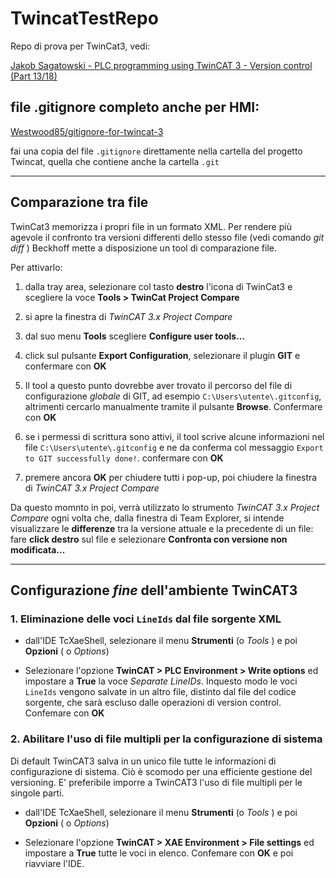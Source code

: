 # TwincatTestRepo

Repo di prova per TwinCat3, vedi:

[Jakob Sagatowski - PLC programming using TwinCAT 3 - Version control (Part 13/18)](https://www.youtube.com/watch?v=1g6eYnlzKtA&t=345s&ab_channel=JakobSagatowski)

## file .gitignore completo anche per HMI:
[Westwood85/gitignore-for-twincat-3](https://github.com/Westwood85/gitignore-for-twincat-3/blob/main/.gitignore)

fai una copia del file `.gitignore` direttamente nella cartella del progetto Twincat, quella che contiene anche la cartella `.git`

---

## Comparazione tra file

TwinCat3 memorizza i propri file in un formato XML. 
Per rendere più agevole il confronto tra versioni differenti dello stesso file (vedi comando _git diff_ ) Beckhoff mette a disposizione un tool di comparazione file.

Per attivarlo:

1. dalla tray area, selezionare col tasto **destro** l'icona di TwinCat3 e scegliere la voce **Tools > TwinCat Project Compare**

2. si apre la finestra di *TwinCAT 3.x Project Compare*

3. dal suo menu **Tools** scegliere **Configure user tools...**

4. click sul pulsante **Export Configuration**, selezionare il plugin **GIT** e confermare con **OK**

5. Il tool a questo punto dovrebbe aver trovato il percorso del file di configurazione *globale* di GIT, ad esempio `C:\Users\utente\.gitconfig`, altrimenti cercarlo manualmente tramite il pulsante **Browse**. Confermare con **OK**

6. se i permessi di scrittura sono attivi, il tool scrive alcune informazioni nel file `C:\Users\utente\.gitconfig` e ne da conferma col messaggio `Export to GIT successfully done!`. confermare con **OK**

7. premere ancora **OK** per chiudere tutti i pop-up, poi chiudere la finestra di *TwinCAT 3.x Project Compare*

Da questo momnto in poi, verrà utilizzato lo strumento *TwinCAT 3.x Project Compare* ogni volta che, dalla finestra di Team Explorer, si intende visualizzare le **differenze** tra la versione attuale e la precedente di un file: fare **click destro** sul file e selezionare **Confronta con versione non modificata...**

---

## Configurazione _fine_ dell'ambiente TwinCAT3

### 1. Eliminazione delle voci `LineIds` dal file sorgente XML

* dall'IDE TcXaeShell, selezionare il menu **Strumenti** (o *Tools* ) e poi **Opzioni** ( o *Options*)

* Selezionare l'opzione **TwinCAT > PLC Environment > Write options** ed impostare a **True** la voce *Separate LineIDs*. Inquesto modo le voci `LineIds` vengono salvate in un altro file, distinto dal file del codice sorgente, che sarà escluso dalle operazioni di version control. Confemare con **OK**

### 2. Abilitare l'uso di file multipli per la configurazione di sistema

Di default TwinCAT3 salva in un unico file tutte le informazioni di configurazione di sistema. Ciò è scomodo per una efficiente gestione del versioning. E' preferibile imporre a TwinCAT3 l'uso di file multipli per le singole parti.

* dall'IDE TcXaeShell, selezionare il menu **Strumenti** (o *Tools* ) e poi **Opzioni** ( o *Options*)

* Selezionare l'opzione **TwinCAT > XAE Environment > File settings** ed impostare a **True** tutte le voci in elenco. Confemare con **OK** e poi riavviare l'IDE.

